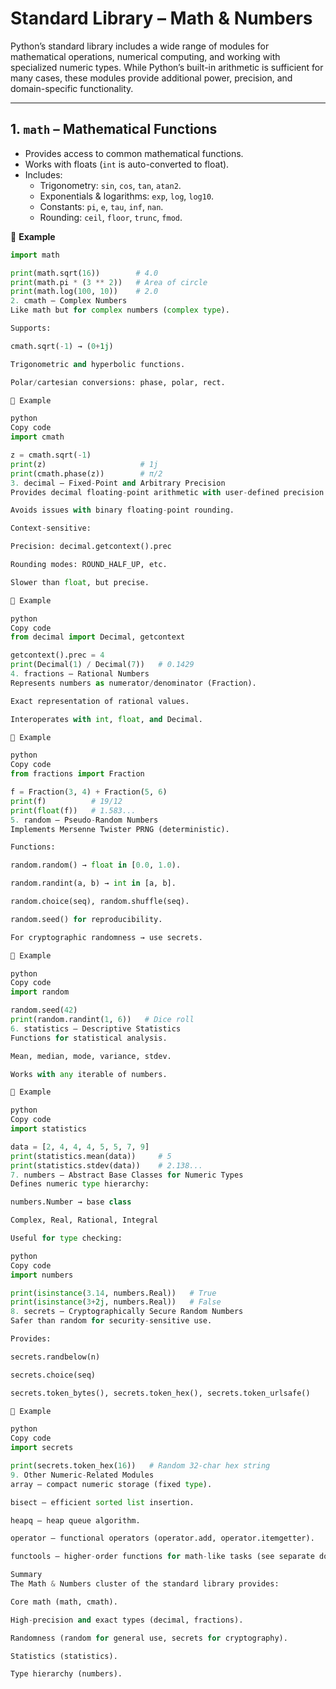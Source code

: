 # Standard Library – Math & Numbers

Python’s standard library includes a wide range of modules for mathematical operations, numerical computing, and working with specialized numeric types. While Python’s built-in arithmetic is sufficient for many cases, these modules provide additional power, precision, and domain-specific functionality.

---

## 1. `math` – Mathematical Functions
- Provides access to common mathematical functions.
- Works with floats (`int` is auto-converted to float).
- Includes:
  - Trigonometry: `sin`, `cos`, `tan`, `atan2`.
  - Exponentials & logarithms: `exp`, `log`, `log10`.
  - Constants: `pi`, `e`, `tau`, `inf`, `nan`.
  - Rounding: `ceil`, `floor`, `trunc`, `fmod`.

📌 **Example**
```python
import math

print(math.sqrt(16))        # 4.0
print(math.pi * (3 ** 2))   # Area of circle
print(math.log(100, 10))    # 2.0
2. cmath – Complex Numbers
Like math but for complex numbers (complex type).

Supports:

cmath.sqrt(-1) → (0+1j)

Trigonometric and hyperbolic functions.

Polar/cartesian conversions: phase, polar, rect.

📌 Example

python
Copy code
import cmath

z = cmath.sqrt(-1)
print(z)                     # 1j
print(cmath.phase(z))        # π/2
3. decimal – Fixed-Point and Arbitrary Precision
Provides decimal floating-point arithmetic with user-defined precision.

Avoids issues with binary floating-point rounding.

Context-sensitive:

Precision: decimal.getcontext().prec

Rounding modes: ROUND_HALF_UP, etc.

Slower than float, but precise.

📌 Example

python
Copy code
from decimal import Decimal, getcontext

getcontext().prec = 4
print(Decimal(1) / Decimal(7))   # 0.1429
4. fractions – Rational Numbers
Represents numbers as numerator/denominator (Fraction).

Exact representation of rational values.

Interoperates with int, float, and Decimal.

📌 Example

python
Copy code
from fractions import Fraction

f = Fraction(3, 4) + Fraction(5, 6)
print(f)          # 19/12
print(float(f))   # 1.583...
5. random – Pseudo-Random Numbers
Implements Mersenne Twister PRNG (deterministic).

Functions:

random.random() → float in [0.0, 1.0).

random.randint(a, b) → int in [a, b].

random.choice(seq), random.shuffle(seq).

random.seed() for reproducibility.

For cryptographic randomness → use secrets.

📌 Example

python
Copy code
import random

random.seed(42)
print(random.randint(1, 6))   # Dice roll
6. statistics – Descriptive Statistics
Functions for statistical analysis.

Mean, median, mode, variance, stdev.

Works with any iterable of numbers.

📌 Example

python
Copy code
import statistics

data = [2, 4, 4, 4, 5, 5, 7, 9]
print(statistics.mean(data))     # 5
print(statistics.stdev(data))    # 2.138...
7. numbers – Abstract Base Classes for Numeric Types
Defines numeric type hierarchy:

numbers.Number → base class

Complex, Real, Rational, Integral

Useful for type checking:

python
Copy code
import numbers

print(isinstance(3.14, numbers.Real))   # True
print(isinstance(3+2j, numbers.Real))   # False
8. secrets – Cryptographically Secure Random Numbers
Safer than random for security-sensitive use.

Provides:

secrets.randbelow(n)

secrets.choice(seq)

secrets.token_bytes(), secrets.token_hex(), secrets.token_urlsafe()

📌 Example

python
Copy code
import secrets

print(secrets.token_hex(16))   # Random 32-char hex string
9. Other Numeric-Related Modules
array – compact numeric storage (fixed type).

bisect – efficient sorted list insertion.

heapq – heap queue algorithm.

operator – functional operators (operator.add, operator.itemgetter).

functools – higher-order functions for math-like tasks (see separate doc).

Summary
The Math & Numbers cluster of the standard library provides:

Core math (math, cmath).

High-precision and exact types (decimal, fractions).

Randomness (random for general use, secrets for cryptography).

Statistics (statistics).

Type hierarchy (numbers).